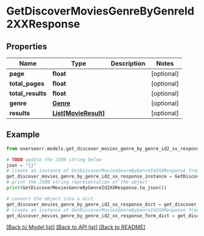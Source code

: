 # GetDiscoverMoviesGenreByGenreId2XXResponse


## Properties

Name | Type | Description | Notes
------------ | ------------- | ------------- | -------------
**page** | **float** |  | [optional] 
**total_pages** | **float** |  | [optional] 
**total_results** | **float** |  | [optional] 
**genre** | [**Genre**](Genre.md) |  | [optional] 
**results** | [**List[MovieResult]**](MovieResult.md) |  | [optional] 

## Example

```python
from overseerr.models.get_discover_movies_genre_by_genre_id2_xx_response import GetDiscoverMoviesGenreByGenreId2XXResponse

# TODO update the JSON string below
json = "{}"
# create an instance of GetDiscoverMoviesGenreByGenreId2XXResponse from a JSON string
get_discover_movies_genre_by_genre_id2_xx_response_instance = GetDiscoverMoviesGenreByGenreId2XXResponse.from_json(json)
# print the JSON string representation of the object
print(GetDiscoverMoviesGenreByGenreId2XXResponse.to_json())

# convert the object into a dict
get_discover_movies_genre_by_genre_id2_xx_response_dict = get_discover_movies_genre_by_genre_id2_xx_response_instance.to_dict()
# create an instance of GetDiscoverMoviesGenreByGenreId2XXResponse from a dict
get_discover_movies_genre_by_genre_id2_xx_response_form_dict = get_discover_movies_genre_by_genre_id2_xx_response.from_dict(get_discover_movies_genre_by_genre_id2_xx_response_dict)
```
[[Back to Model list]](../README.md#documentation-for-models) [[Back to API list]](../README.md#documentation-for-api-endpoints) [[Back to README]](../README.md)


